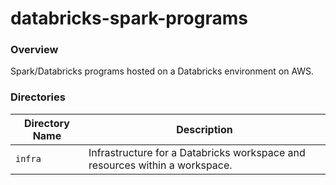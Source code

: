 # databricks-spark-programs

### Overview

Spark/Databricks programs hosted on a Databricks environment on AWS.

### Directories

| Directory Name | Description                                                                 |
|----------------|-----------------------------------------------------------------------------|
| `infra`        | Infrastructure for a Databricks workspace and resources within a workspace. |